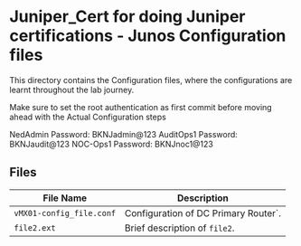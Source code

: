 # Juniper_Cert for doing Juniper certifications - Junos Configuration files

This directory contains the Configuration files, where the configurations are learnt throughout the lab journey.

Make sure to set the root authentication as first commit before moving ahead with the Actual Configuration steps

NedAdmin Password: BKNJadmin@123
AuditOps1 Password: BKNJaudit@123
NOC-Ops1 Password: BKNJnoc1@123

## Files
| File Name         | Description                                   |
|-------------------|-----------------------------------------------|
| `vMX01-config_file.conf`       | Configuration of DC Primary Router`.                 |
| `file2.ext`       | Brief description of `file2`.                 |

 